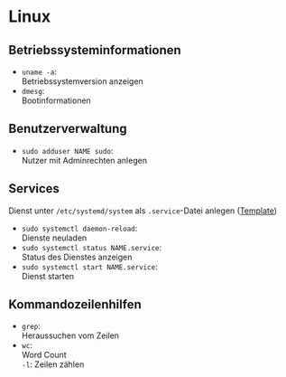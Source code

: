 # Linux

## Betriebssysteminformationen
- `uname -a`:  
  Betriebssystemversion anzeigen
- `dmesg`:  
  Bootinformationen

## Benutzerverwaltung
- `sudo adduser NAME sudo`:  
  Nutzer mit Adminrechten anlegen

## Services
Dienst unter `/etc/systemd/system` als `.service`-Datei anlegen ([Template](https://wiki.ubuntuusers.de/systemd/Service_Units/))
- `sudo systemctl daemon-reload`:  
  Dienste neuladen
- `sudo systemctl status NAME.service`:  
  Status des Dienstes anzeigen
- `sudo systemctl start NAME.service`:  
  Dienst starten

## Kommandozeilenhilfen
- `grep`:  
  Heraussuchen vom Zeilen
- `wc`:  
  Word Count  
  `-l`: Zeilen zählen